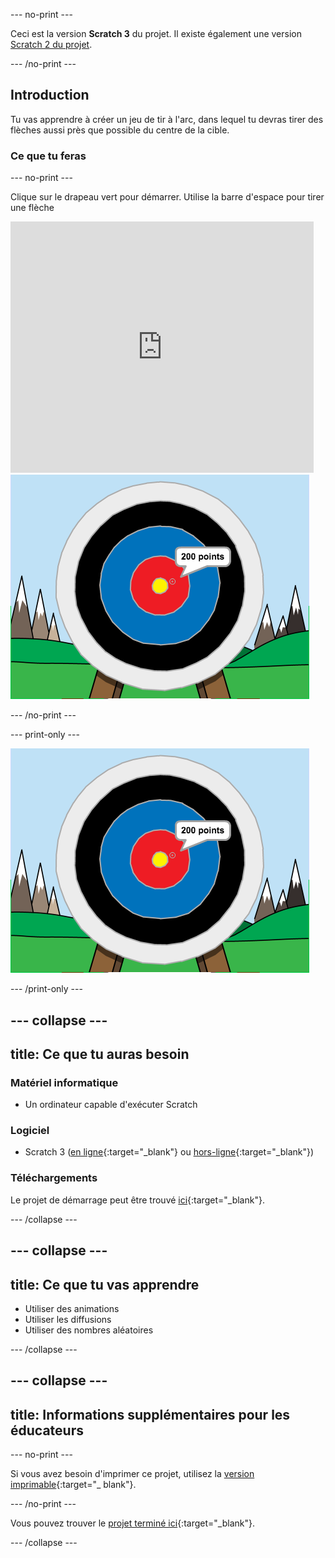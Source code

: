 --- no-print ---

Ceci est la version **Scratch 3** du projet. Il existe également une version [Scratch 2 du projet](https://projects.raspberrypi.org/en/projects/archery-scratch2).

--- /no-print ---

## Introduction

Tu vas apprendre à créer un jeu de tir à l'arc, dans lequel tu devras tirer des flèches aussi près que possible du centre de la cible.

### Ce que tu feras

--- no-print ---

Clique sur le drapeau vert pour démarrer. Utilise la barre d'espace pour tirer une flèche

<div class="scratch-preview">
  <iframe allowtransparency="true" width="485" height="402" src="https://scratch.mit.edu/projects/embed/382064493/?autostart=false" frameborder="0" scrolling="no"></iframe>
  <img src="images/archery-final.png">
</div>

--- /no-print ---

--- print-only ---

![projet terminé](images/archery-final.png)

--- /print-only ---

--- collapse ---
---
title: Ce que tu auras besoin
---
### Matériel informatique

+ Un ordinateur capable d'exécuter Scratch

### Logiciel

+ Scratch 3 ([en ligne](http://rpf.io/scratchon){:target="_blank"} ou [hors-ligne](http://rpf.io/scratchoff){:target="_blank"})

### Téléchargements

Le projet de démarrage peut être trouvé [ici](http://rpf.io/p/fr-FR/archery-go){:target="_blank"}.

--- /collapse ---

--- collapse ---
---
title: Ce que tu vas apprendre
---
+ Utiliser des animations 
+ Utiliser les diffusions
+ Utiliser des nombres aléatoires

--- /collapse ---

--- collapse ---
---
title: Informations supplémentaires pour les éducateurs
---
--- no-print ---

Si vous avez besoin d'imprimer ce projet, utilisez la [version imprimable](https://projects.raspberrypi.org/fr-FR/projects/archery/print){:target="_ blank"}.

--- /no-print ---

Vous pouvez trouver le [projet terminé ici](http://rpf.io/p/fr-FR/archery-get){:target="_blank"}.

--- /collapse ---